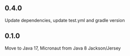 ## 0.4.0

Update dependencies, update test.yml and gradle version

## 0.1.0

Move to Java 17, Micronaut from Java 8 Jackson/Jersey